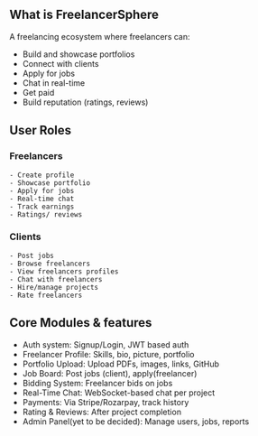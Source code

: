 ## What is FreelancerSphere

A freelancing ecosystem where freelancers can:
- Build and showcase portfolios
- Connect with clients
- Apply for jobs
- Chat in real-time
- Get paid
- Build reputation (ratings, reviews)

## User Roles 
### Freelancers
    - Create profile
    - Showcase portfolio
    - Apply for jobs
    - Real-time chat
    - Track earnings
    - Ratings/ reviews

### Clients
    - Post jobs
    - Browse freelancers
    - View freelancers profiles
    - Chat with freelancers
    - Hire/manage projects
    - Rate freelancers

## Core Modules & features
- Auth system: Signup/Login, JWT based auth
- Freelancer Profile: Skills, bio, picture, portfolio
- Portfolio Upload: Upload PDFs, images, links, GitHub
- Job Board: Post jobs (client), apply(freelancer)
- Bidding System: Freelancer bids on jobs
- Real-Time Chat: WebSocket-based chat per project
- Payments: Via Stripe/Rozarpay, track history
- Rating & Reviews: After project completion
- Admin Panel(yet to be decided): Manage users, jobs, reports



